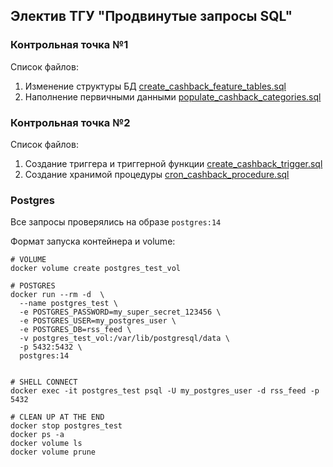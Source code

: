 ## Электив ТГУ "Продвинутые запросы SQL"

### Контрольная точка №1

Список файлов:

1. Изменение структуры БД [create_cashback_feature_tables.sql](/create_cashback_feature_tables.sql)
2. Наполнение первичными данными [populate_cashback_categories.sql](populate_cashback_categories.sql)

### Контрольная точка №2

Список файлов:

1. Создание триггера и триггерной функции [create_cashback_trigger.sql](create_cashback_trigger.sql)
2. Создание хранимой процедуры [cron_cashback_procedure.sql](cron_cashback_procedure.sql)


### Postgres

Все запросы проверялись на образе `postgres:14`

Формат запуска контейнера и volume:

```
# VOLUME
docker volume create postgres_test_vol

# POSTGRES
docker run --rm -d  \
  --name postgres_test \
  -e POSTGRES_PASSWORD=my_super_secret_123456 \
  -e POSTGRES_USER=my_postgres_user \
  -e POSTGRES_DB=rss_feed \
  -v postgres_test_vol:/var/lib/postgresql/data \
  -p 5432:5432 \
  postgres:14


# SHELL CONNECT
docker exec -it postgres_test psql -U my_postgres_user -d rss_feed -p 5432

# CLEAN UP AT THE END
docker stop postgres_test
docker ps -a
docker volume ls
docker volume prune
```
